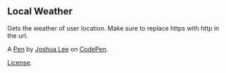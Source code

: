 Local Weather
-------------
Gets the weather of user location. Make sure to replace https with http in the url.

A [Pen](https://codepen.io/Lee44/pen/dppZEW) by [Joshua Lee](http://codepen.io/Lee44) on [CodePen](http://codepen.io/).

[License](https://codepen.io/Lee44/pen/dppZEW/license).